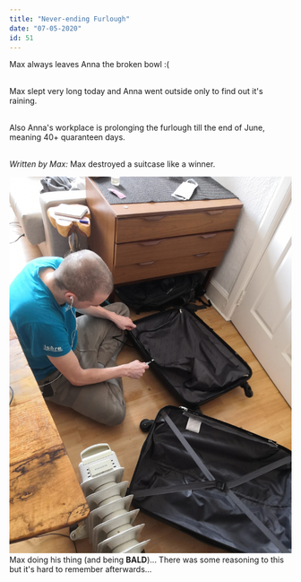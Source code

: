 ```yaml
---
title: "Never-ending Furlough"
date: "07-05-2020"
id: 51
---
```

Max always leaves Anna the broken bowl :( <br><br>

Max slept very long today and Anna went outside only to find out it's raining. <br><br>

Also Anna's workplace is prolonging the furlough till the end of June, meaning 40+ quaranteen days. <br><br>

*Written by Max:*
Max destroyed a suitcase like a winner.

![Max breaking a suitcase](../images/May/7.jpg)
Max doing his thing (and being __BALD__)... There was some reasoning to this but it's hard to remember afterwards...